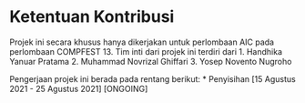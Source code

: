 # Ketentuan Kontribusi

Projek ini secara khusus hanya dikerjakan untuk perlombaan AIC pada perlombaan COMPFEST 13. 
Tim inti dari projek ini terdiri dari
    1. Handhika Yanuar Pratama
    2. Muhammad Novrizal Ghiffari
    3. Yosep Novento Nugroho

Pengerjaan projek ini berada pada rentang berikut:
    * Penyisihan [15 Agustus 2021 - 25 Agustus 2021] [ONGOING]
